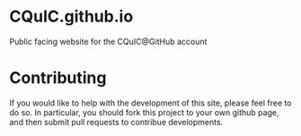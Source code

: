 CQuIC.github.io
===============

Public facing website for the CQuIC@GitHub account

Contributing
==============
If you would like to help with the development of this site, please feel free to do so. In particular, you should fork this project to your own github page, and then submit pull requests to contribue developments.
